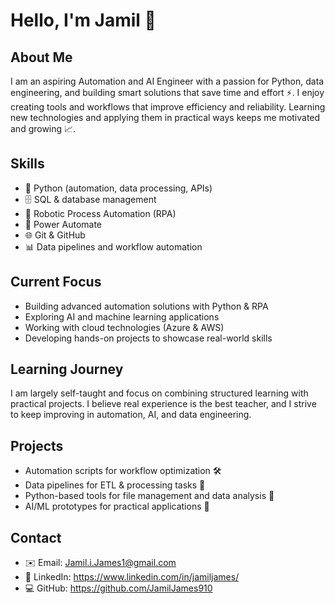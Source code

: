 # Hello, I'm Jamil 👋

## About Me
I am an aspiring Automation and AI Engineer with a passion for Python, data engineering, and building smart solutions that save time and effort ⚡. I enjoy creating tools and workflows that improve efficiency and reliability. Learning new technologies and applying them in practical ways keeps me motivated and growing 📈.

## Skills
- 🐍 Python (automation, data processing, APIs)  
- 🗄️ SQL & database management  
- 🤖 Robotic Process Automation (RPA)  
- 🔧 Power Automate  
- 🌐 Git & GitHub  
- 📊 Data pipelines and workflow automation  

## Current Focus
- Building advanced automation solutions with Python & RPA  
- Exploring AI and machine learning applications  
- Working with cloud technologies (Azure & AWS)  
- Developing hands-on projects to showcase real-world skills  

## Learning Journey
I am largely self-taught and focus on combining structured learning with practical projects. I believe real experience is the best teacher, and I strive to keep improving in automation, AI, and data engineering.

## Projects
- Automation scripts for workflow optimization 🛠️  
- Data pipelines for ETL & processing tasks 📂  
- Python-based tools for file management and data analysis 📑  
- AI/ML prototypes for practical applications 🤖  

## Contact
- ✉️ Email: Jamil.i.James1@gmail.com
- 🔗 LinkedIn: https://www.linkedin.com/in/jamiljames/ 
- 💻 GitHub:  https://github.com/JamilJames910

